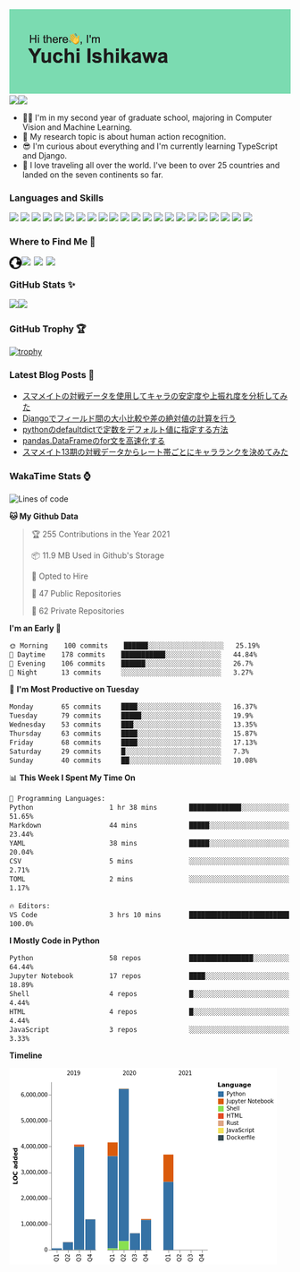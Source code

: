<img src="https://github.com/yiskw713/yiskw713/blob/master/header.png?raw=true">

<a href="http://yiskw713.github.io">
  <img align="left" src="https://img.shields.io/website?down_color=red&down_message=dwon&label=MY%20WEBSITE&style=for-the-badge&up_message=up&url=http%3A%2F%2Fyiskw713.github.io" />
</a>
<a href="https://twitter.com/yciskw_">
  <img align="left" src="https://img.shields.io/twitter/follow/yciskw_?logo=Twitter&style=for-the-badge" />
</a>

<br />
<br />

- 👨‍💻 I'm in my second year of graduate school, majoring in Computer Vision and Machine Learning. 
- 🧪 My research topic is about human action recognition.
- 😎 I'm curious about everything and I'm currently learning TypeScript and Django.
- 🎒 I love traveling all over the world. I've been to over 25 countries and landed on the seven continents so far.

### Languages and Skills

<p>
<img src="https://img.shields.io/badge/-Python-3776AB?style=flat-square&logo=Python&logoColor=white"/>
<img src="https://img.shields.io/badge/-PyTorch-EE4C2C?style=flat-square&logo=PyTorch&logoColor=white"/>
<img src="https://img.shields.io/badge/-pandas-150458?style=flat-square&logo=pandas&logoColor=white"/>
<img src="https://img.shields.io/badge/-Django-092E20?style=flat-square&logo=Django&logoColor=white"/>
<img src="https://img.shields.io/badge/-Rust-000000?style=flat-square&logo=Rust&logoColor=white"/>
<img src="https://img.shields.io/badge/-JavaScript-F7DF1E?style=flat-square&logo=JavaScript&logoColor=black"/>
<img src="https://img.shields.io/badge/-TypeScript-007ACC?style=flat-square&logo=TypeScript&logoColor=white"/>
<img src="https://img.shields.io/badge/-Vue.js-42B883?style=flat-square&logo=Vue.js&logoColor=white"/>
<img src="https://img.shields.io/badge/-Nuxt.js-00C58E?style=flat-square&logo=Vue.js&logoColor=white"/>
<img src="https://img.shields.io/badge/-C++-00599C?style=flat-square&logo=c%2B%2B&logoColor=white"/>
<img src="https://img.shields.io/badge/-HTML5-E34F26?style=flat-square&logo=HTML5&logoColor=white"/>
<img src="https://img.shields.io/badge/-CSS3-1572B6?style=flat-square&logo=CSS3&logoColor=white"/>
<img src="https://img.shields.io/badge/-Sass-1572B6?style=flat-square&logo=SASS&logoColor=white"/>
<img src="https://img.shields.io/badge/-MySQL-F29111?style=flat-square&logo=MySQL&logoColor=white"/>
<img src="https://img.shields.io/badge/-PostgreSQL-F29111?style=flat-square&logo=PostgreSQL&logoColor=white"/>
<img src="https://img.shields.io/badge/-Visual%20Studio%20Code-23A9F2?style=flat-square&logo=Visual%20Studio%20Code&logoColor=white"/>
<img src="https://img.shields.io/badge/-Vim-1572B6?style=flat-square&logo=Vim&logoColor=white"/>
<img src="https://img.shields.io/badge/-Github-181717?style=flat-square&logo=GitHub&logoColor=white"/>
<img src="https://img.shields.io/badge/-Git-F44D27?style=flat-square&logo=Git&logoColor=white"/>
<img src="https://img.shields.io/badge/-Google%20Cloud-4285F4?style=flat-square&logo=Google%20Cloud&logoColor=white"/>
<img src="https://img.shields.io/badge/-Amazon%20AWS-232F3E?style=flat-square&logo=Amazon%20AWS&logoColor=white"/>
<img src="https://img.shields.io/badge/-Docker-2496ED?style=flat-square&logo=Docker&logoColor=white"/>
</p>

### Where to Find Me 👀

[<img align="left" width="22px" src="https://raw.githubusercontent.com/iconic/open-iconic/master/svg/globe.svg" />][website]
[<img align="left" width="22px" src="https://cdn.jsdelivr.net/npm/simple-icons@v3/icons/twitter.svg" />][twitter]
[<img align="left" width="22px" src="https://cdn.jsdelivr.net/npm/simple-icons@v3/icons/linkedin.svg" />][linkedin]
[<img align="left" width="22px" src="https://cdn.jsdelivr.net/npm/simple-icons@v3/icons/instagram.svg" />][instagram]

<br />

### GitHub Stats ✨

<img align="left" src="https://github-readme-stats.yiskw713.vercel.app/api?username=yiskw713&count_private=true&show_icons=true&theme=highcontrast&include_all_commits=true" />
<img src="https://github-readme-stats.yiskw713.vercel.app/api/top-langs/?username=yiskw713&hide=jupyter%20notebook&layout=compact&theme=highcontrast" />

<br />

### GitHub Trophy 🏆

[![trophy](https://github-profile-trophy.vercel.app/?username=yiskw713&theme=chalk)](https://github.com/ryo-ma/github-profile-trophy)

### Latest Blog Posts 📕

<!-- BLOG-POST-LIST:START -->
- [スマメイトの対戦データを使用してキャラの安定度や上振れ度を分析してみた](https://yiskw713.hatenablog.com/entry/2021/03/16/175953)
- [Djangoでフィールド間の大小比較や差の絶対値の計算を行う](https://yiskw713.hatenablog.com/entry/2021/03/16/111017)
- [pythonのdefaultdictで定数をデフォルト値に指定する方法](https://yiskw713.hatenablog.com/entry/2021/03/16/005643)
- [pandas.DataFrameのfor文を高速化する](https://yiskw713.hatenablog.com/entry/2021/03/12/004136)
- [スマメイト13期の対戦データからレート帯ごとにキャラランクを決めてみた](https://yiskw713.hatenablog.com/entry/2021/03/10/194519)
<!-- BLOG-POST-LIST:END -->

### WakaTime Stats ⌚️

<!--START_SECTION:waka-->
![Lines of code](https://img.shields.io/badge/From%20Hello%20World%20I%27ve%20Written-21.5%20million%20lines%20of%20code-blue)

**🐱 My Github Data** 

> 🏆 255 Contributions in the Year 2021
 > 
> 📦 11.9 MB Used in Github's Storage 
 > 
> 💼 Opted to Hire
 > 
> 📜 47 Public Repositories 
 > 
> 🔑 62 Private Repositories  
 > 
**I'm an Early 🐤** 

```text
🌞 Morning    100 commits    ██████░░░░░░░░░░░░░░░░░░░   25.19% 
🌆 Daytime    178 commits    ███████████░░░░░░░░░░░░░░   44.84% 
🌃 Evening    106 commits    ██████░░░░░░░░░░░░░░░░░░░   26.7% 
🌙 Night      13 commits     ░░░░░░░░░░░░░░░░░░░░░░░░░   3.27%

```
📅 **I'm Most Productive on Tuesday** 

```text
Monday       65 commits     ████░░░░░░░░░░░░░░░░░░░░░   16.37% 
Tuesday      79 commits     █████░░░░░░░░░░░░░░░░░░░░   19.9% 
Wednesday    53 commits     ███░░░░░░░░░░░░░░░░░░░░░░   13.35% 
Thursday     63 commits     ████░░░░░░░░░░░░░░░░░░░░░   15.87% 
Friday       68 commits     ████░░░░░░░░░░░░░░░░░░░░░   17.13% 
Saturday     29 commits     █░░░░░░░░░░░░░░░░░░░░░░░░   7.3% 
Sunday       40 commits     ██░░░░░░░░░░░░░░░░░░░░░░░   10.08%

```


📊 **This Week I Spent My Time On** 

```text
💬 Programming Languages: 
Python                   1 hr 38 mins        █████████████░░░░░░░░░░░░   51.65% 
Markdown                 44 mins             █████░░░░░░░░░░░░░░░░░░░░   23.44% 
YAML                     38 mins             █████░░░░░░░░░░░░░░░░░░░░   20.04% 
CSV                      5 mins              ░░░░░░░░░░░░░░░░░░░░░░░░░   2.71% 
TOML                     2 mins              ░░░░░░░░░░░░░░░░░░░░░░░░░   1.17%

🔥 Editors: 
VS Code                  3 hrs 10 mins       █████████████████████████   100.0%

```

**I Mostly Code in Python** 

```text
Python                   58 repos            ████████████████░░░░░░░░░   64.44% 
Jupyter Notebook         17 repos            ████░░░░░░░░░░░░░░░░░░░░░   18.89% 
Shell                    4 repos             █░░░░░░░░░░░░░░░░░░░░░░░░   4.44% 
HTML                     4 repos             █░░░░░░░░░░░░░░░░░░░░░░░░   4.44% 
JavaScript               3 repos             ░░░░░░░░░░░░░░░░░░░░░░░░░   3.33%

```


**Timeline**

![Chart not found](https://raw.githubusercontent.com/yiskw713/yiskw713/master/charts/bar_graph.png) 


<!--END_SECTION:waka-->


[website]: https://yiskw713.github.io
[twitter]: https://twitter.com/yciskw_
[instagram]: https://www.instagram.com/yciskw_/
[linkedin]: https://www.linkedin.com/in/yiskw713/
